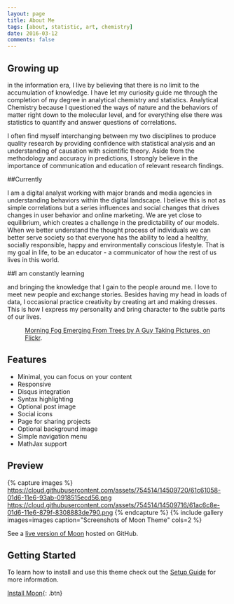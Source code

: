 ```yaml
---
layout: page
title: About Me
tags: [about, statistic, art, chemistry]
date: 2016-03-12
comments: false
---
```



<figure>
	<a href="http://imageshack.com/a/img923/485/wccLDK.jpg" title="Profile Photo">
	</a>
</figure>

## Growing up 

in the information era, I live by believing that there is no limit to the accumulation of knowledge. I have let my curiosity guide me through the completion of my degree in analytical chemistry and statistics. Analytical Chemistry because I questioned the ways of nature and the behaviors of matter right down to the molecular level, and for everything else there was statistics to quantify and answer questions of correlations.

I often find myself interchanging between my two disciplines to produce quality research by providing confidence with statistical analysis and an understanding of causation with scientific theory. Aside from the methodology and accuracy in predictions, I strongly believe in the importance of communication and education of relevant research findings.

##Currently 

I am a digital analyst working with major brands and media agencies in understanding behaviors within the digital landscape. I believe this is not as simple correlations but a series influences and social changes that drives changes in user behavior and online marketing. We are yet close to equilibrium, which creates a challenge in the predictability of our models. 
When we better understand the thought process of individuals we can better serve society so that everyone has the ability to lead a healthy, socially responsible, happy and environmentally conscious lifestyle. That is my goal in life, to be an educator - a communicator of how the rest of us lives in this world.  

##I am constantly learning 

and bringing the knowledge that I gain to the people around me. I love to meet new people and exchange stories. Besides having my head in loads of data, I occasional practice creativity by creating art and making dresses. This is how I express my personality and bring character to the subtle parts of our lives.

<figure>
	<figcaption><a href="http://www.flickr.com/photos/80901381@N04/7758832526/" title="Morning Fog Emerging From Trees by A Guy Taking Pictures, on Flickr">Morning Fog Emerging From Trees by A Guy Taking Pictures, on Flickr</a>.</figcaption>
</figure>

## Features
* Minimal, you can focus on your content
* Responsive
* Disqus integration
* Syntax highlighting
* Optional post image
* Social icons
* Page for sharing projects
* Optional background image
* Simple navigation menu
* MathJax support

## Preview

{% capture images %}
    https://cloud.githubusercontent.com/assets/754514/14509720/61c61058-01d6-11e6-93ab-0918515ecd56.png
    https://cloud.githubusercontent.com/assets/754514/14509716/61ac6c8e-01d6-11e6-879f-8308883de790.png
{% endcapture %}
{% include gallery images=images caption="Screenshots of Moon Theme" cols=2 %}

See a [live version of Moon](http://taylantatli.github.io/Moon) hosted on GitHub.

## Getting Started

To learn how to install and use this theme check out the [Setup Guide](http://taylantatli.me/Moon/moon-theme/) for more information.
      
[Install Moon](https://github.com/TaylanTatli/Moon){: .btn}
